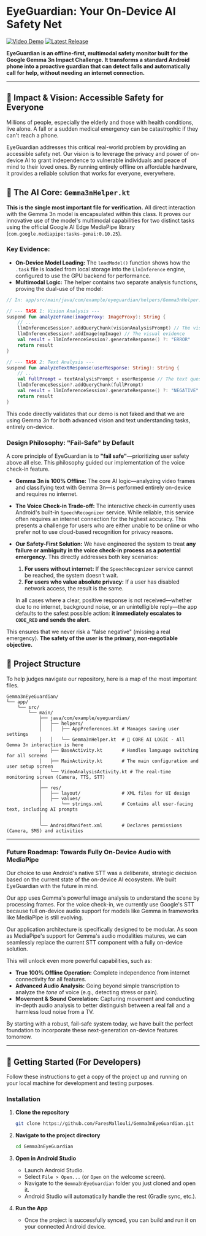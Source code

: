 # EyeGuardian: Your On-Device AI Safety Net

[![Video Demo](https://img.shields.io/badge/Watch-Video%20Demo%20(3%20min)-red?style=for-the-badge&logo=youtube)](https://YOUR_YOUTUBE_OR_VIDEO_LINK_HERE)
[![Latest Release](https://img.shields.io/github/v/release/FaresMallouli/Gemma3nEyeGuardian?label=Download%20Latest%20APK&style=for-the-badge)](https://github.com/FaresMallouli/Gemma3nEyeGuardian/releases/latest)

**EyeGuardian is an offline-first, multimodal safety monitor built for the Google Gemma 3n Impact Challenge. It transforms a standard Android phone into a proactive guardian that can detect falls and automatically call for help, without needing an internet connection.**

---

## 🎯 Impact & Vision: Accessible Safety for Everyone

Millions of people, especially the elderly and those with health conditions, live alone. A fall or a sudden medical emergency can be catastrophic if they can't reach a phone.

EyeGuardian addresses this critical real-world problem by providing an accessible safety net. Our vision is to leverage the privacy and power of on-device AI to grant independence to vulnerable individuals and peace of mind to their loved ones. By running entirely offline on affordable hardware, it provides a reliable solution that works for everyone, everywhere.

## 🧠 The AI Core: `Gemma3nHelper.kt`

**This is the single most important file for verification.** All direct interaction with the Gemma 3n model is encapsulated within this class. It proves our innovative use of the model's multimodal capabilities for two distinct tasks using the official Google AI Edge MediaPipe library (`com.google.mediapipe:tasks-genai:0.10.25`).

### Key Evidence:

*   **On-Device Model Loading:** The `loadModel()` function shows how the `.task` file is loaded from local storage into the `LlmInference` engine, configured to use the GPU backend for performance.
*   **Multimodal Logic:** The helper contains two separate analysis functions, proving the dual-use of the model:

```kotlin
// In: app/src/main/java/com/example/eyeguardian/helpers/Gemma3nHelper.kt

// --- TASK 1: Vision Analysis ---
suspend fun analyzeFrame(imageProxy: ImageProxy): String {
    // ...
    llmInferenceSession?.addQueryChunk(visionAnalysisPrompt) // The visual question
    llmInferenceSession?.addImage(mpImage) // The visual evidence
    val result = llmInferenceSession?.generateResponse() ?: "ERROR"
    return result
}

// --- TASK 2: Text Analysis ---
suspend fun analyzeTextResponse(userResponse: String): String {
    // ...
    val fullPrompt = textAnalysisPrompt + userResponse // The text question + user's response
    llmInferenceSession?.addQueryChunk(fullPrompt)
    val result = llmInferenceSession?.generateResponse() ?: "NEGATIVE"
    return result
}
```

This code directly validates that our demo is not faked and that we are using Gemma 3n for both advanced vision and text understanding tasks, entirely on-device.

### Design Philosophy: "Fail-Safe" by Default

A core principle of EyeGuardian is to **"fail safe"**—prioritizing user safety above all else. This philosophy guided our implementation of the voice check-in feature.

*   **Gemma 3n is 100% Offline:** The core AI logic—analyzing video frames and classifying text with Gemma 3n—is performed entirely on-device and requires no internet.

*   **The Voice Check-in Trade-off:** The interactive check-in currently uses Android's built-in `SpeechRecognizer` service. While reliable, this service often requires an internet connection for the highest accuracy. This presents a challenge for users who are either unable to be online or who prefer not to use cloud-based recognition for privacy reasons.

*   **Our Safety-First Solution:** We have engineered the system to treat **any failure or ambiguity in the voice check-in process as a potential emergency.** This directly addresses both key scenarios:
    1.  **For users without internet:** If the `SpeechRecognizer` service cannot be reached, the system doesn't wait.
    2.  **For users who value absolute privacy:** If a user has disabled network access, the result is the same.

    In all cases where a clear, positive response is not received—whether due to no internet, background noise, or an unintelligible reply—the app defaults to the safest possible action: **it immediately escalates to `CODE_RED` and sends the alert.**

This ensures that we never risk a "false negative" (missing a real emergency). **The safety of the user is the primary, non-negotiable objective.**


## 📂 Project Structure

To help judges navigate our repository, here is a map of the most important files.

```
Gemma3nEyeGuardian/
└── app/
    └── src/
        └── main/
            ├── java/com/example/eyeguardian/
            │   ├── helpers/
            │   │   ├── AppPreferences.kt # Manages saving user settings
            │   │   └── Gemma3nHelper.kt  # 🧠 CORE AI LOGIC - All Gemma 3n interaction is here
            │   ├── BaseActivity.kt       # Handles language switching for all screens
            │   ├── MainActivity.kt       # The main configuration and user setup screen
            │   └── VideoAnalysisActivity.kt # The real-time monitoring screen (Camera, TTS, STT)
            │
            ├── res/
            │   ├── layout/               # XML files for UI design
            │   ├── values/
            │       └── strings.xml       # Contains all user-facing text, including AI prompts
            │   
            │
            └── AndroidManifest.xml       # Declares permissions (Camera, SMS) and activities
```
---

### Future Roadmap: Towards Fully On-Device Audio with MediaPipe

Our choice to use Android's native STT was a deliberate, strategic decision based on the current state of the on-device AI ecosystem. We built EyeGuardian with the future in mind.

Our app uses Gemma's powerful image analysis to understand the scene by processing frames. For the voice check-in, we currently use Google's STT because full on-device audio support for models like Gemma in frameworks like MediaPipe is still evolving.

Our application architecture is specifically designed to be modular. As soon as MediaPipe's support for Gemma's audio modalities matures, we can seamlessly replace the current STT component with a fully on-device solution.

This will unlock even more powerful capabilities, such as:
*   **True 100% Offline Operation:** Complete independence from internet connectivity for all features.
*   **Advanced Audio Analysis:** Going beyond simple transcription to analyze the *tone* of voice (e.g., detecting stress or pain).
*   **Movement & Sound Correlation:** Capturing movement and conducting in-depth audio analysis to better distinguish between a real fall and a harmless loud noise from a TV.

By starting with a robust, fail-safe system today, we have built the perfect foundation to incorporate these next-generation on-device features tomorrow.

---
## 🚀 Getting Started (For Developers)

Follow these instructions to get a copy of the project up and running on your local machine for development and testing purposes.


### Installation

1.  **Clone the repository**
    ```sh
    git clone https://github.com/FaresMallouli/Gemma3nEyeGuardian.git
    ```
2.  **Navigate to the project directory**
    ```sh
    cd Gemma3nEyeGuardian
    ```
3.  **Open in Android Studio**
    *   Launch Android Studio.
    *   Select `File > Open...` (or `Open` on the welcome screen).
    *   Navigate to the `Gemma3nEyeGuardian` folder you just cloned and open it.
    *   Android Studio will automatically handle the rest (Gradle sync, etc.).

4.  **Run the App**
    *   Once the project is successfully synced, you can build and run it on your connected Android device.
